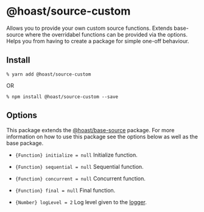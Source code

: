 # @hoast/source-custom

Allows you to provide your own custom source functions. Extends base-source where the overridabel functions can be provided via the options. Helps you from having to create a package for simple one-off behaviour.

## Install

```
% yarn add @hoast/source-custom
```

OR

```
% npm install @hoast/source-custom --save
```

## Options

This package extends the [@hoast/base-source](https://github.com/hoast/hoast/tree/master/packages/base-source#readme) package. For more information on how to use this package see the options below as well as the base package.

- `{Function} initialize = null` Initialize function.
- `{Function} sequential = null` Sequential function.
- `{Function} concurrent = null` Concurrent function.
- `{Function} final = null` Final function.

- `{Number} logLevel = 2` Log level given to the [logger](https://github.com/hoast/hoast/tree/master/packages/utils#logger.js).
